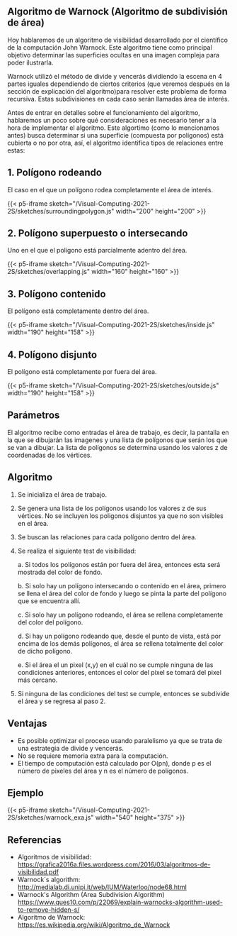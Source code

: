 ## Algoritmo de Warnock (Algoritmo de subdivisión de área)
Hoy hablaremos de un algoritmo de visibilidad desarrollado por el científico de la computación John Warnock.
Este algoritmo tiene como principal objetivo determinar las superficies ocultas en una imagen compleja para poder ilustrarla.

Warnock utilizó el método de divide y vencerás dividiendo la escena en 4 partes iguales dependiendo de ciertos criterios (que veremos después en la sección de explicación del algoritmo)para resolver este problema de forma recursiva. Estas subdivisiones en cada caso serán llamadas área de interés.

Antes de entrar en detalles sobre el funcionamiento del algoritmo, hablaremos un poco sobre qué consideraciones es necesario tener a la hora de implementar el algoritmo.
Este algortimo (como lo mencionamos antes) busca determinar si una superficie (compuesta por polígonos) está cubierta o no por otra, así, el algoritmo identifica  tipos de relaciones entre estas:

## 1. Polígono rodeando
El caso en el que un polígono rodea completamente el área de interés.

{{< p5-iframe sketch="/Visual-Computing-2021-2S/sketches/surroundingpolygon.js" width="200" height="200" >}}

## 2. Polígono superpuesto o intersecando
Uno en el que el polígono está parcialmente adentro del área.

{{< p5-iframe sketch="/Visual-Computing-2021-2S/sketches/overlapping.js" width="160" height="160" >}}

## 3. Polígono contenido
El polígono está completamente dentro del área.

{{< p5-iframe sketch="/Visual-Computing-2021-2S/sketches/inside.js" width="190" height="158" >}}

## 4. Polígono disjunto
El polígono está completamente por fuera del área.

{{< p5-iframe sketch="/Visual-Computing-2021-2S/sketches/outside.js" width="190" height="158" >}}

## Parámetros
El algoritmo recibe como entradas el área de trabajo, es decir, la pantalla en la que se dibujarán las imagenes y una lista de polígonos que serán los que se van a dibujar. 
La lista de polígonos se determina usando los valores z de coordenadas de los vértices.

## Algoritmo

1. Se inicializa el área de trabajo.
2. Se genera una lista de los polígonos usando los valores z de sus vértices. No se incluyen los poligonos disjuntos ya que no son visibles en el área.
3. Se buscan las relaciones para cada polígono dentro del área.
4. Se realiza el siguiente test de visibilidad:

    a. Si todos los polígonos están por fuera del área, entonces esta será mostrada del color de fondo.

    b. Si solo hay un polígono intersecando o contenido en el área, primero se llena el área del color de fondo y luego se pinta la parte del polígono que se encuentra allí.

    c. Si solo hay un polígono rodeando, el área se rellena completamente del color del polígono.

    d. Si hay un polígono rodeando que, desde el punto de vista, está por encima de los demás polígonos, el área se rellena totalmente del color de dicho polígono.

    e. Si el área el un pixel (x,y) en el cuál no se cumple ninguna de las condiciones anteriores, entonces el color del pixel se tomará del pixel más cercano.

5. Si ninguna de las condiciones del test se cumple, entonces se subdivide el área y se regresa al paso 2.

## Ventajas

- Es posible optimizar el proceso usando paralelismo ya que se trata de una estrategia de divide y vencerás.
- No se requiere memoria extra para la computación.
- El tiempo de computación está calculado por O(pn), donde p es el número de pixeles del área y n es el número de polígonos.

## Ejemplo

{{< p5-iframe sketch="/Visual-Computing-2021-2S/sketches/warnock_exa.js" width="540" height="375" >}}

## Referencias

- Algoritmos de visibilidad: https://grafica2016a.files.wordpress.com/2016/03/algoritmos-de-visibilidad.pdf
- Warnock´s algorithm: http://medialab.di.unipi.it/web/IUM/Waterloo/node68.html
- Warnock's Algorithm (Area Subdivision Algorithm) https://www.ques10.com/p/22069/explain-warnocks-algorithm-used-to-remove-hidden-s/
- Algoritmo de Warnock: https://es.wikipedia.org/wiki/Algoritmo_de_Warnock
